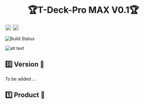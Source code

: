 <h1 align = "center">🏆T-Deck-Pro MAX V0.1🏆</h1>

<p> 
<!-- <img src="https://img.shields.io/badge/ESP—IDF-5.1.1-ff3034" height="20px"></a> -->
<img src="https://img.shields.io/badge/PlatformIO-6.5.0-ff7f00" height="20px"></a>
<img src="https://img.shields.io/badge/Arduino-2.0.14-008284" height="20px"></a>
</p>

![Build Status](https://github.com/Xinyuan-LilyGO/T-Deck-Pro/actions/workflows/platformio.yml/badge.svg?event=push)

![alt text](./docs/README_img/image.png)

## :zero: Version 🎁

To be added ...


## :one: Product 🎁

